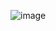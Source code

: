 ![image](https://github.com/naiss/markdownPreviewer/assets/32767749/dc4984e4-c8a3-4280-8e7d-14b6167bef11)
